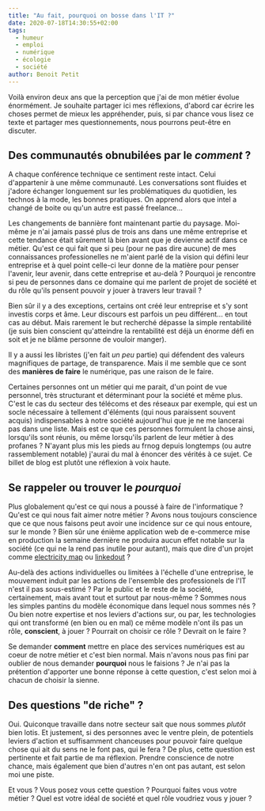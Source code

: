 ```yaml
---
title: "Au fait, pourquoi on bosse dans l'IT ?"
date: 2020-07-18T14:30:55+02:00
tags:
  - humeur
  - emploi
  - numérique
  - écologie
  - société
author: Benoit Petit
---
```


Voilà environ deux ans que la perception que j'ai de mon métier évolue énormément. Je souhaite partager ici mes réflexions, d'abord car écrire les choses permet de mieux les appréhender, puis, si par chance vous lisez ce texte et partager mes questionnements, nous pourrons peut-être en discuter.

## Des communautés obnubilées par le *comment* ?

A chaque conférence technique ce sentiment reste intact. Celui d'appartenir à une même communauté. Les conversations sont fluides et j'adore échanger longuement sur les problématiques du quotidien, les technos à la mode, les bonnes pratiques. On apprend alors que intel a changé de boite ou qu'un autre est passé freelance...

Les changements de bannière font maintenant partie du paysage. Moi-même je n'ai jamais passé plus de trois ans dans une même entreprise et cette tendance était sûrement là bien avant que je devienne actif dans ce métier. Qu'est ce qui fait que si peu (pour ne pas dire aucune) de mes connaissances professionelles ne m'aient parlé de la vision qui défini leur entreprise et à quel point celle-ci leur donne de la matière pour penser l'avenir, leur avenir, dans cette entreprise et au-delà ? Pourquoi je rencontre si peu de personnes dans ce domaine qui me parlent de projet de société et du rôle qu'ils pensent pouvoir y jouer à travers leur travail ?

Bien sûr il y a des exceptions, certains ont créé leur entreprise et s'y sont investis corps et âme. Leur discours est parfois un peu différent... en tout cas au début. Mais rarement le but recherché dépasse la simple rentabilité (je suis bien conscient qu'atteindre la rentabilité est déjà un énorme défi en soit et je ne blâme personne de vouloir manger).

  Il y a aussi les libristes (j'en fait *un peu* partie) qui défendent des valeurs magnifiques de partage, de transparence. Mais il me semble que ce sont des **manières de faire** le numérique, pas une raison de le faire.

  Certaines personnes ont un métier qui me parait, d'un point de vue personnel, très structurant et déterminant pour la société et même plus. C'est le cas du secteur des télécoms et des réseaux par exemple, qui est un socle nécessaire à tellement d'éléments (qui nous paraissent souvent acquis) indispensables à notre société aujourd'hui que je ne me lancerai pas dans une liste. Mais est ce que ces personnes formulent la chose ainsi, lorsqu'ils sont réunis, ou même lorsqu'ils parlent de leur métier à des profanes ? N'ayant plus mis les pieds au frnog depuis longtemps (ou autre rassemblement notable) j'aurai du mal à énoncer des vérités à ce sujet. Ce billet de blog est plutôt une réflexion à voix haute.

## Se rappeler ou trouver le *pourquoi*

Plus globalement qu'est ce qui nous a poussé à faire de l'informatique ? Qu'est ce qui nous fait aimer notre métier ? Avons nous toujours conscience que ce que nous faisons peut avoir une incidence sur ce qui nous entoure, sur le monde ? Bien sûr une énième application web de e-commerce mise en production la semaine dernière ne produira aucun effet notable sur la société (ce qui ne la rend pas inutile pour autant), mais que dire d'un projet comme [electricity map](https://www.electricitymap.org) ou [linkedout](https://www.linkedout.fr) ?

  Au-delà des actions individuelles ou limitées à l'échelle d'une entreprise, le mouvement induit par les actions de l'ensemble des professionels de l'IT n'est il pas sous-estimé ? Par le public et le reste de la société, certainement, mais avant tout et surtout par nous-même ? Sommes nous les simples pantins du modèle économique dans lequel nous sommes nés ? Ou bien notre expertise et nos leviers d'actions sur, ou par, les technologies qui ont transformé (en bien ou en mal) ce même modèle n'ont ils pas un rôle, **conscient**, à jouer ? Pourrait on choisir ce rôle ? Devrait on le faire ?

   Se demander **comment** mettre en place des services numériques est au coeur de notre métier et c'est bien normal. Mais n'avons nous pas fini par oublier de nous demander **pourquoi** nous le faisions ? Je n'ai pas la prétention d'apporter une bonne réponse à cette question, c'est selon moi à chacun de choisir la sienne.

## Des questions "de riche" ?

Oui. Quiconque travaille dans notre secteur sait que nous sommes *plutôt* bien lotis. Et justement, si des personnes avec le ventre plein, de potentiels leviers d'action et suffisamment chanceuses pour pouvoir faire quelque chose qui ait du sens ne le font pas, qui le fera ? De plus, cette question est pertinente et fait partie de ma réflexion. Prendre conscience de notre chance, mais également que bien d'autres n'en ont pas autant, est selon moi une piste.

Et vous ? Vous posez vous cette question ? Pourquoi faites vous votre métier ? Quel est votre idéal de société et quel rôle voudriez vous y jouer ?
